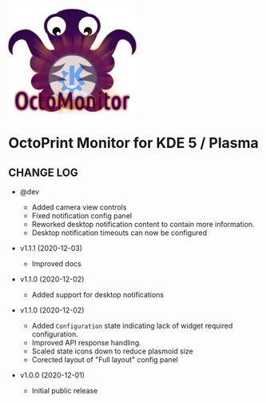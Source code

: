 ![OctoPrint-Monitor](img/logo.png)

# OctoPrint Monitor for KDE 5 / Plasma #

## CHANGE LOG ##

* @dev
   * Added camera view controls
   * Fixed notification config panel
   * Reworked desktop notification content to contain more information.
   * Desktop notification timeouts can now be configured

* v1.1.1 (2020-12-03)
   * Improved docs

* v1.1.0 (2020-12-02)
   * Added support for desktop notifications

* v1.1.0 (2020-12-02)
   * Added `Configuration` state indicating lack of widget required configuration.
   * Improved API response handling.
   * Scaled state icons down to reduce plasmoid size
   * Corected layout of "Full layout" config panel

* v1.0.0 (2020-12-01)
   * Initial public release
